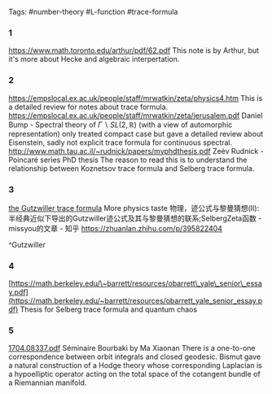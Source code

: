 Tags:
#number-theory #L-function #trace-formula 

### 1
https://www.math.toronto.edu/arthur/pdf/62.pdf 
This note is by Arthur, but it's more about Hecke and algebraic interpertation.
### 2
https://empslocal.ex.ac.uk/people/staff/mrwatkin/zeta/physics4.htm
This is a detailed review for notes about trace formula.
	https://empslocal.ex.ac.uk/people/staff/mrwatkin/zeta/jerusalem.pdf
	Daniel Bump - Spectral theory of $\Gamma \backslash SL(2,\mathbb{R})$ 
		(with a view of automorphic representation) only treated compact case but gave a detailed review about Eisenstein, sadly not explicit trace formula for continuous spectral.
	http://www.math.tau.ac.il/~rudnick/papers/myphdthesis.pdf
	Zeév Rudnick - Poincaré series
		PhD thesis
		The reason to read this is to understand the relationship between Koznetsov trace formula and Selberg trace formula.

### 3 
[the Gutzwiller trace formula](https://empslocal.ex.ac.uk/people/staff/mrwatkin/zeta/gutzwillertraceformula.htm)
More physics taste
物理，迹公式与黎曼猜想(Ⅱ):半经典近似下导出的Gutzwiller迹公式及其与黎曼猜想的联系;SelbergZeta函数 - missyou的文章 - 知乎 https://zhuanlan.zhihu.com/p/395822404

^Gutzwiller

### 4
[https://math.berkeley.edu/\~barrett/resources/obarrett\_yale\_senior\_essay.pdf](https://math.berkeley.edu/~barrett/resources/obarrett_yale_senior_essay.pdf)
Thesis for Selberg trace formula and quantum chaos

### 5
[1704.08337.pdf](https://arxiv.org/pdf/1704.08337.pdf)
Séminaire Bourbaki by Ma Xiaonan
There is a one-to-one correspondence between orbit integrals and closed geodesic. Bismut gave a natural construction of a Hodge theory whose corresponding Laplacian is a hypoelliptic operator acting on the total space of the cotangent bundle of a Riemannian manifold.
